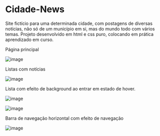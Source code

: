# Cidade-News
Site fictício para uma determinada cidade, com postagens de diversas notícias, não só de um município em si, mas do mundo todo com vários temas. Projeto desenvolvido em html e css puro, colocando em prática aprendizado em curso.

Página principal

![image](https://user-images.githubusercontent.com/54048170/126206419-37707234-83e8-490d-ae22-d515a9ef95b9.png)

Listas com notícias

![image](https://user-images.githubusercontent.com/54048170/126206460-300cad04-daf4-4043-b46b-e0c6535c7538.png)

Lista com efeito de background ao entrar em estado de hover.

![image](https://user-images.githubusercontent.com/54048170/126206559-78465969-a7ed-49fa-8c7e-d208e83733e6.png)

![image](https://user-images.githubusercontent.com/54048170/126206615-fe58843c-451f-4a2f-8e20-643d95712a9a.png)

Barra de navegação horizontal com efeito de navegação

![image](https://user-images.githubusercontent.com/54048170/126206659-9f1ada6d-b481-493c-8605-dfa6267ba45b.png)

